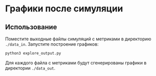 # Графики после симуляции

## Использование

Поместите выходные файлы симуляций с метриками в директорию `./data_in`.
Запустите построение графиков:
```sh
python3 explore_output.py
```
Для каждого файла с метриками будут сгенерированы графики в директории `./data_out`.
